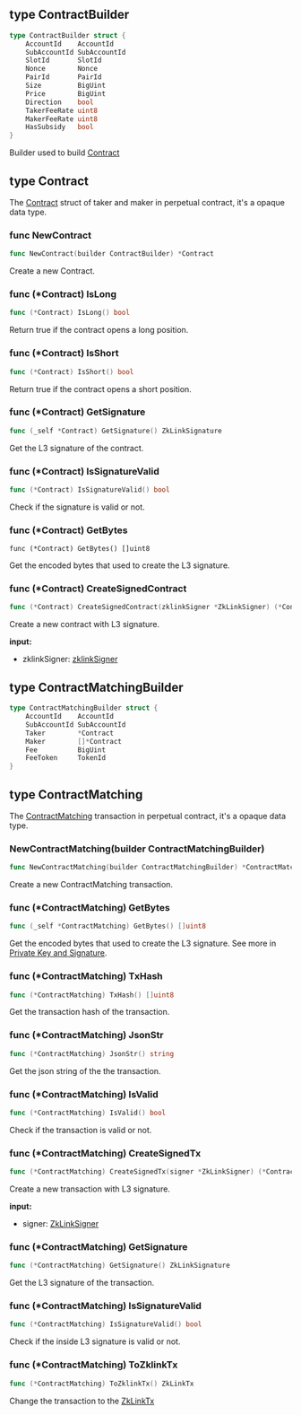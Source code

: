 
## type ContractBuilder
```go
type ContractBuilder struct {
    AccountId    AccountId
    SubAccountId SubAccountId
    SlotId       SlotId
    Nonce        Nonce
    PairId       PairId
    Size         BigUint
    Price        BigUint
    Direction    bool
    TakerFeeRate uint8
    MakerFeeRate uint8
    HasSubsidy   bool
}
```
Builder used to build [Contract](#type-contract)

## type Contract
The [Contract](../../../api-and-sdk/data-types/transaction/contract_matching.md) struct of taker and maker in perpetual contract, it's a opaque data type.

### func NewContract
```go
func NewContract(builder ContractBuilder) *Contract
```
Create a new Contract.

### func (*Contract) IsLong
```go
func (*Contract) IsLong() bool
```
Return true if the contract opens a long position.

### func (*Contract) IsShort
```go
func (*Contract) IsShort() bool
```

Return true if the contract opens a short position.

### func (*Contract) GetSignature
```go
func (_self *Contract) GetSignature() ZkLinkSignature
```
Get the L3 signature of the contract.

### func (*Contract) IsSignatureValid

```go
func (*Contract) IsSignatureValid() bool
```

Check if the signature is valid or not.

### func (*Contract) GetBytes

```golang
func (*Contract) GetBytes() []uint8 
```

Get the encoded bytes that used to create the L3 signature.

### func (*Contract) CreateSignedContract
```go
func (*Contract) CreateSignedContract(zklinkSigner *ZkLinkSigner) (*Contract, error)
```
Create a new contract with L3 signature.

**input:**
* zklinkSigner: [zklinkSigner](../signer.md#type-zklinksigner)

## type ContractMatchingBuilder
```go
type ContractMatchingBuilder struct {
    AccountId    AccountId
    SubAccountId SubAccountId
    Taker        *Contract
    Maker        []*Contract
    Fee          BigUint
    FeeToken     TokenId
}
```

## type ContractMatching
The [ContractMatching](../../../api-and-sdk/data-types/transaction/contract_matching.md) transaction in perpetual contract, it's a opaque data type.

### NewContractMatching(builder ContractMatchingBuilder)

```go
func NewContractMatching(builder ContractMatchingBuilder) *ContractMatching
```

Create a new ContractMatching transaction.

### func (*ContractMatching) GetBytes

```go
func (_self *ContractMatching) GetBytes() []uint8
```
Get the encoded bytes that used to create the L3 signature. See more in [Private Key and Signature](../../../api-and-sdk/private-key-and-signature/encode/contract_matching.md).

### func (*ContractMatching) TxHash

```go
func (*ContractMatching) TxHash() []uint8
```
Get the transaction hash of the transaction.

### func (*ContractMatching) JsonStr

```go
func (*ContractMatching) JsonStr() string
```

Get the json string of the the transaction.

### func (*ContractMatching) IsValid

```go
func (*ContractMatching) IsValid() bool
```
Check if the transaction is valid or not.

### func (*ContractMatching) CreateSignedTx

```go
func (*ContractMatching) CreateSignedTx(signer *ZkLinkSigner) (*ContractMatching, error)
```
Create a new transaction with L3 signature.

**input:**
* signer: [ZkLinkSigner](../signer.md#type-zklinksigner)


### func (*ContractMatching) GetSignature

```go
func (*ContractMatching) GetSignature() ZkLinkSignature
```
Get the L3 signature of the transaction.

### func (*ContractMatching) IsSignatureValid

```go
func (*ContractMatching) IsSignatureValid() bool
```
Check if the inside L3 signature is valid or not.

### func (*ContractMatching) ToZklinkTx

```go
func (*ContractMatching) ToZklinkTx() ZkLinkTx
```

Change the transaction to the [ZkLinkTx](../basic_types.md#zklinktx)
